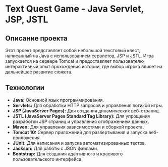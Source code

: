 # Text Quest Game - Java Servlet, JSP, JSTL

## Описание проекта

Этот проект представляет собой небольшой текстовый квест, написанный на Java с использованием сервлетов, JSP и JSTL. Игра запускается на сервере Tomcat и предоставляет пользователю интерактивный опыт прохождения истории, где выбор игрока влияет на дальнейшее развитие сюжета.

## Технологии

*   **Java:** Основной язык программирования.
*   **Servlets:** Для обработки HTTP запросов и управления логикой игры.
*   **JSP (JavaServer Pages):** Для создания динамических веб-страниц.
*   **JSTL (JavaServer Pages Standard Tag Library):** Для упрощения разработки JSP страниц и управления отображением данных.
*   **Maven:** Для управления зависимостями и сборкой проекта.
*   **Tomcat 10:** Сервер приложений для развертывания и запуска веб-приложения.
*   **JUnit:** Для написания и запуска автоматизированных тестов.
*   **Jackson:** Для работы с JSON файлами.
*   **Bootstrap:** Для создания адаптивного и красивого пользовательского интерфейса.